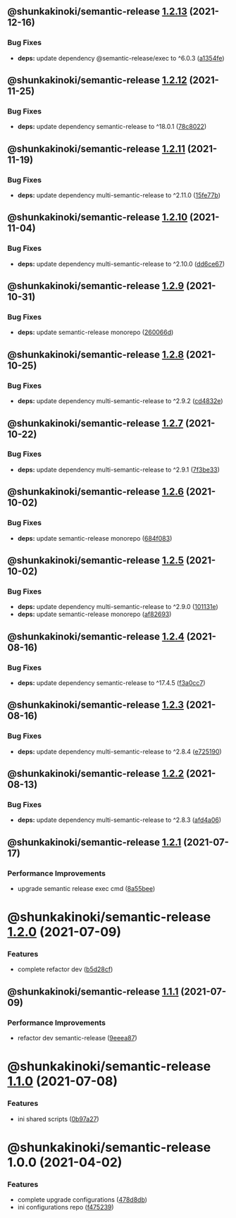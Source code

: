 ## @shunkakinoki/semantic-release [1.2.13](https://github.com/shunkakinoki/configurations/compare/@shunkakinoki/semantic-release@1.2.12...@shunkakinoki/semantic-release@1.2.13) (2021-12-16)

### Bug Fixes

- **deps:** update dependency @semantic-release/exec to ^6.0.3 ([a1354fe](https://github.com/shunkakinoki/configurations/commit/a1354fecba772449484f9c5a29259f6606ea0895))

## @shunkakinoki/semantic-release [1.2.12](https://github.com/shunkakinoki/configurations/compare/@shunkakinoki/semantic-release@1.2.11...@shunkakinoki/semantic-release@1.2.12) (2021-11-25)

### Bug Fixes

- **deps:** update dependency semantic-release to ^18.0.1 ([78c8022](https://github.com/shunkakinoki/configurations/commit/78c80227b6d84dd445b5bf3055aba67f803d3d55))

## @shunkakinoki/semantic-release [1.2.11](https://github.com/shunkakinoki/configurations/compare/@shunkakinoki/semantic-release@1.2.10...@shunkakinoki/semantic-release@1.2.11) (2021-11-19)

### Bug Fixes

- **deps:** update dependency multi-semantic-release to ^2.11.0 ([15fe77b](https://github.com/shunkakinoki/configurations/commit/15fe77b7c576380cbdee7b68353012bf20f1f3e3))

## @shunkakinoki/semantic-release [1.2.10](https://github.com/shunkakinoki/configurations/compare/@shunkakinoki/semantic-release@1.2.9...@shunkakinoki/semantic-release@1.2.10) (2021-11-04)

### Bug Fixes

- **deps:** update dependency multi-semantic-release to ^2.10.0 ([dd6ce67](https://github.com/shunkakinoki/configurations/commit/dd6ce677973fb935003329c3064e1876bead4f6d))

## @shunkakinoki/semantic-release [1.2.9](https://github.com/shunkakinoki/configurations/compare/@shunkakinoki/semantic-release@1.2.8...@shunkakinoki/semantic-release@1.2.9) (2021-10-31)

### Bug Fixes

- **deps:** update semantic-release monorepo ([260066d](https://github.com/shunkakinoki/configurations/commit/260066db22d26efb83e06704c810e658522e66f8))

## @shunkakinoki/semantic-release [1.2.8](https://github.com/shunkakinoki/configurations/compare/@shunkakinoki/semantic-release@1.2.7...@shunkakinoki/semantic-release@1.2.8) (2021-10-25)

### Bug Fixes

- **deps:** update dependency multi-semantic-release to ^2.9.2 ([cd4832e](https://github.com/shunkakinoki/configurations/commit/cd4832e702eedf00b35bf4db605b37fb59247dcc))

## @shunkakinoki/semantic-release [1.2.7](https://github.com/shunkakinoki/configurations/compare/@shunkakinoki/semantic-release@1.2.6...@shunkakinoki/semantic-release@1.2.7) (2021-10-22)

### Bug Fixes

- **deps:** update dependency multi-semantic-release to ^2.9.1 ([7f3be33](https://github.com/shunkakinoki/configurations/commit/7f3be334d402fa52c40d1a90ac7cfc84e438ab25))

## @shunkakinoki/semantic-release [1.2.6](https://github.com/shunkakinoki/configurations/compare/@shunkakinoki/semantic-release@1.2.5...@shunkakinoki/semantic-release@1.2.6) (2021-10-02)

### Bug Fixes

- **deps:** update semantic-release monorepo ([684f083](https://github.com/shunkakinoki/configurations/commit/684f083d525665e157d3cb92817d98a915efbfc0))

## @shunkakinoki/semantic-release [1.2.5](https://github.com/shunkakinoki/configurations/compare/@shunkakinoki/semantic-release@1.2.4...@shunkakinoki/semantic-release@1.2.5) (2021-10-02)

### Bug Fixes

- **deps:** update dependency multi-semantic-release to ^2.9.0 ([101131e](https://github.com/shunkakinoki/configurations/commit/101131e4e1b7986d4e12db62a0c4d617842ce4ac))
- **deps:** update semantic-release monorepo ([af82693](https://github.com/shunkakinoki/configurations/commit/af82693a2d0d662f987ef5b1304393f3b7c367bb))

## @shunkakinoki/semantic-release [1.2.4](https://github.com/shunkakinoki/configurations/compare/@shunkakinoki/semantic-release@1.2.3...@shunkakinoki/semantic-release@1.2.4) (2021-08-16)

### Bug Fixes

- **deps:** update dependency semantic-release to ^17.4.5 ([f3a0cc7](https://github.com/shunkakinoki/configurations/commit/f3a0cc7acd56994d9249efba3c563dc5da9bf02e))

## @shunkakinoki/semantic-release [1.2.3](https://github.com/shunkakinoki/configurations/compare/@shunkakinoki/semantic-release@1.2.2...@shunkakinoki/semantic-release@1.2.3) (2021-08-16)

### Bug Fixes

- **deps:** update dependency multi-semantic-release to ^2.8.4 ([e725190](https://github.com/shunkakinoki/configurations/commit/e725190a4f94fe6ccf15db139a32a6cf8c92f5c2))

## @shunkakinoki/semantic-release [1.2.2](https://github.com/shunkakinoki/configurations/compare/@shunkakinoki/semantic-release@1.2.1...@shunkakinoki/semantic-release@1.2.2) (2021-08-13)

### Bug Fixes

- **deps:** update dependency multi-semantic-release to ^2.8.3 ([afd4a06](https://github.com/shunkakinoki/configurations/commit/afd4a06c05ba9c55e3abc51c116508134f169998))

## @shunkakinoki/semantic-release [1.2.1](https://github.com/shunkakinoki/configurations/compare/@shunkakinoki/semantic-release@1.2.0...@shunkakinoki/semantic-release@1.2.1) (2021-07-17)

### Performance Improvements

- upgrade semantic release exec cmd ([8a55bee](https://github.com/shunkakinoki/configurations/commit/8a55bee45ce44a67559a268fcd5f7e47ed2a9275))

# @shunkakinoki/semantic-release [1.2.0](https://github.com/shunkakinoki/configurations/compare/@shunkakinoki/semantic-release@1.1.1...@shunkakinoki/semantic-release@1.2.0) (2021-07-09)

### Features

- complete refactor dev ([b5d28cf](https://github.com/shunkakinoki/configurations/commit/b5d28cfc40f2c3bd7519b36b7cc62ce860b12bbe))

## @shunkakinoki/semantic-release [1.1.1](https://github.com/shunkakinoki/configurations/compare/@shunkakinoki/semantic-release@1.1.0...@shunkakinoki/semantic-release@1.1.1) (2021-07-09)

### Performance Improvements

- refactor dev semantic-release ([9eeea87](https://github.com/shunkakinoki/configurations/commit/9eeea874ec3f8891cdd9d3dc3ebc46de11904766))

# @shunkakinoki/semantic-release [1.1.0](https://github.com/shunkakinoki/configurations/compare/@shunkakinoki/semantic-release@1.0.0...@shunkakinoki/semantic-release@1.1.0) (2021-07-08)

### Features

- ini shared scripts ([0b97a27](https://github.com/shunkakinoki/configurations/commit/0b97a270fa11b6c6d89562b9e872e1dde64d4d75))

# @shunkakinoki/semantic-release 1.0.0 (2021-04-02)

### Features

- complete upgrade configurations ([478d8db](https://github.com/shunkakinoki/configurations/commit/478d8db3afc1157e242d47bc9439256b18849952))
- ini configurations repo ([f475239](https://github.com/shunkakinoki/configurations/commit/f4752399dc823289cf82c700b53f9a70bd061894))
